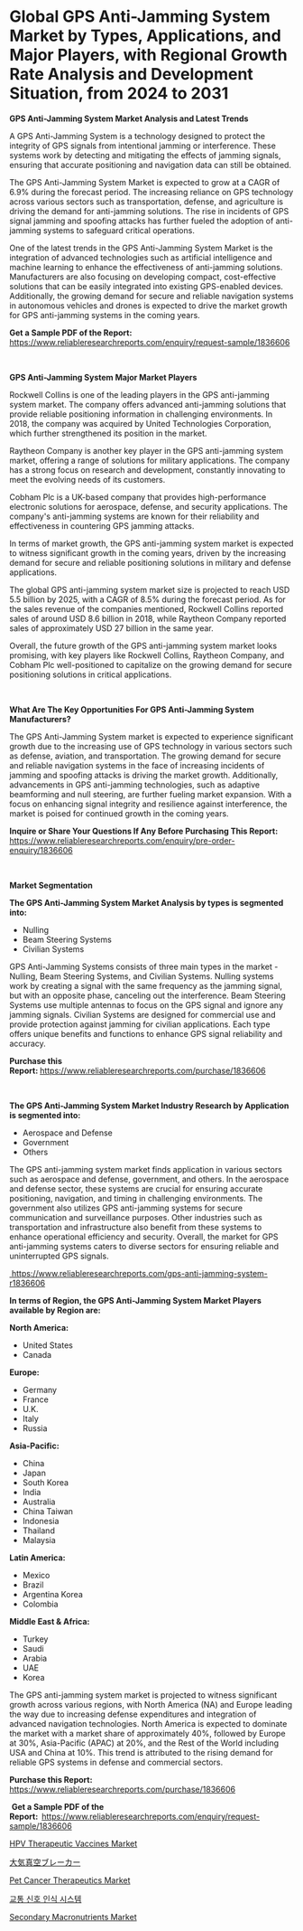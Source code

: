 <p><h1>Global GPS Anti-Jamming System Market by Types, Applications, and Major Players, with Regional Growth Rate Analysis and Development Situation, from 2024 to 2031</h1></p><p><strong>GPS Anti-Jamming System Market Analysis and Latest Trends</strong></p>
<p><p>A GPS Anti-Jamming System is a technology designed to protect the integrity of GPS signals from intentional jamming or interference. These systems work by detecting and mitigating the effects of jamming signals, ensuring that accurate positioning and navigation data can still be obtained.</p><p>The GPS Anti-Jamming System Market is expected to grow at a CAGR of 6.9% during the forecast period. The increasing reliance on GPS technology across various sectors such as transportation, defense, and agriculture is driving the demand for anti-jamming solutions. The rise in incidents of GPS signal jamming and spoofing attacks has further fueled the adoption of anti-jamming systems to safeguard critical operations.</p><p>One of the latest trends in the GPS Anti-Jamming System Market is the integration of advanced technologies such as artificial intelligence and machine learning to enhance the effectiveness of anti-jamming solutions. Manufacturers are also focusing on developing compact, cost-effective solutions that can be easily integrated into existing GPS-enabled devices. Additionally, the growing demand for secure and reliable navigation systems in autonomous vehicles and drones is expected to drive the market growth for GPS anti-jamming systems in the coming years.</p></p>
<p><strong>Get a Sample PDF of the Report:&nbsp;</strong> <a href="https://www.reliableresearchreports.com/enquiry/request-sample/1836606">https://www.reliableresearchreports.com/enquiry/request-sample/1836606</a></p>
<p>&nbsp;</p>
<p><strong>GPS Anti-Jamming System Major Market Players</strong></p>
<p><p>Rockwell Collins is one of the leading players in the GPS anti-jamming system market. The company offers advanced anti-jamming solutions that provide reliable positioning information in challenging environments. In 2018, the company was acquired by United Technologies Corporation, which further strengthened its position in the market.</p><p>Raytheon Company is another key player in the GPS anti-jamming system market, offering a range of solutions for military applications. The company has a strong focus on research and development, constantly innovating to meet the evolving needs of its customers.</p><p>Cobham Plc is a UK-based company that provides high-performance electronic solutions for aerospace, defense, and security applications. The company's anti-jamming systems are known for their reliability and effectiveness in countering GPS jamming attacks.</p><p>In terms of market growth, the GPS anti-jamming system market is expected to witness significant growth in the coming years, driven by the increasing demand for secure and reliable positioning solutions in military and defense applications.</p><p>The global GPS anti-jamming system market size is projected to reach USD 5.5 billion by 2025, with a CAGR of 8.5% during the forecast period. As for the sales revenue of the companies mentioned, Rockwell Collins reported sales of around USD 8.6 billion in 2018, while Raytheon Company reported sales of approximately USD 27 billion in the same year.</p><p>Overall, the future growth of the GPS anti-jamming system market looks promising, with key players like Rockwell Collins, Raytheon Company, and Cobham Plc well-positioned to capitalize on the growing demand for secure positioning solutions in critical applications.</p></p>
<p>&nbsp;</p>
<p><strong>What Are The Key Opportunities For GPS Anti-Jamming System Manufacturers?</strong></p>
<p><p>The GPS Anti-Jamming System market is expected to experience significant growth due to the increasing use of GPS technology in various sectors such as defense, aviation, and transportation. The growing demand for secure and reliable navigation systems in the face of increasing incidents of jamming and spoofing attacks is driving the market growth. Additionally, advancements in GPS anti-jamming technologies, such as adaptive beamforming and null steering, are further fueling market expansion. With a focus on enhancing signal integrity and resilience against interference, the market is poised for continued growth in the coming years.</p></p>
<p><strong>Inquire or Share Your Questions If Any Before Purchasing This Report:</strong> <a href="https://www.reliableresearchreports.com/enquiry/pre-order-enquiry/1836606">https://www.reliableresearchreports.com/enquiry/pre-order-enquiry/1836606</a></p>
<p>&nbsp;</p>
<p><strong>Market Segmentation</strong></p>
<p><strong>The GPS Anti-Jamming System Market Analysis by types is segmented into:</strong></p>
<p><ul><li>Nulling</li><li>Beam Steering Systems</li><li>Civilian Systems</li></ul></p>
<p><p>GPS Anti-Jamming Systems consists of three main types in the market - Nulling, Beam Steering Systems, and Civilian Systems. Nulling systems work by creating a signal with the same frequency as the jamming signal, but with an opposite phase, canceling out the interference. Beam Steering Systems use multiple antennas to focus on the GPS signal and ignore any jamming signals. Civilian Systems are designed for commercial use and provide protection against jamming for civilian applications. Each type offers unique benefits and functions to enhance GPS signal reliability and accuracy.</p></p>
<p><strong>Purchase this Report:&nbsp;</strong><a href="https://www.reliableresearchreports.com/purchase/1836606">https://www.reliableresearchreports.com/purchase/1836606</a></p>
<p>&nbsp;</p>
<p><strong>The GPS Anti-Jamming System Market Industry Research by Application is segmented into:</strong></p>
<p><ul><li>Aerospace and Defense</li><li>Government</li><li>Others</li></ul></p>
<p><p>The GPS anti-jamming system market finds application in various sectors such as aerospace and defense, government, and others. In the aerospace and defense sector, these systems are crucial for ensuring accurate positioning, navigation, and timing in challenging environments. The government also utilizes GPS anti-jamming systems for secure communication and surveillance purposes. Other industries such as transportation and infrastructure also benefit from these systems to enhance operational efficiency and security. Overall, the market for GPS anti-jamming systems caters to diverse sectors for ensuring reliable and uninterrupted GPS signals.</p></p>
<p><a href="https://www.reliableresearchreports.com/gps-anti-jamming-system-r1836606">&nbsp;https://www.reliableresearchreports.com/gps-anti-jamming-system-r1836606</a></p>
<p><strong>In terms of Region, the GPS Anti-Jamming System Market Players available by Region are:</strong></p>
<p>
    <p> <strong> North America: </strong>
        <ul>
            <li>United States</li>
            <li>Canada</li>
        </ul>
        </p> 
    <p> <strong> Europe: </strong>
        <ul>
            <li>Germany</li>
            <li>France</li>
            <li>U.K.</li>
            <li>Italy</li>
            <li>Russia</li>
        </ul>
        </p> 
    <p> <strong> Asia-Pacific: </strong>
        <ul>
            <li>China</li>
            <li>Japan</li>
            <li>South Korea</li>
            <li>India</li>
            <li>Australia</li>
            <li>China Taiwan</li>
            <li>Indonesia</li>
            <li>Thailand</li>
            <li>Malaysia</li>
        </ul>
        </p> 
    <p> <strong> Latin America: </strong>
        <ul>
            <li>Mexico</li>
            <li>Brazil</li>
            <li>Argentina Korea</li>
            <li>Colombia</li>
        </ul>
        </p> 
    <p> <strong> Middle East & Africa: </strong>
        <ul>
            <li>Turkey</li>
            <li>Saudi</li>
            <li>Arabia</li>
            <li>UAE</li>
            <li>Korea</li>
        </ul>
    </p>
    </p>
<p><p>The GPS anti-jamming system market is projected to witness significant growth across various regions, with North America (NA) and Europe leading the way due to increasing defense expenditures and integration of advanced navigation technologies. North America is expected to dominate the market with a market share of approximately 40%, followed by Europe at 30%, Asia-Pacific (APAC) at 20%, and the Rest of the World including USA and China at 10%. This trend is attributed to the rising demand for reliable GPS systems in defense and commercial sectors.</p></p>
<p><strong>Purchase this Report: </strong><a href="https://www.reliableresearchreports.com/purchase/1836606">https://www.reliableresearchreports.com/purchase/1836606</a></p>
<p>&nbsp;<strong>Get a Sample PDF of the Report:&nbsp;&nbsp;</strong><a href="https://www.reliableresearchreports.com/enquiry/request-sample/1836606">https://www.reliableresearchreports.com/enquiry/request-sample/1836606</a></p>
<p><strong></strong></p>
<p><p><a href="https://github.com/setiawananhar13/Market-Research-Report-List-1/blob/main/hpv-therapeutic-vaccines-market.md">HPV Therapeutic Vaccines Market</a></p><p><a href="https://medium.com/@bl2501989/%E5%A4%A7%E6%B0%97%E7%9C%9F%E7%A9%BA%E3%83%96%E3%83%AC%E3%83%BC%E3%82%AB%E3%83%BC%E5%B8%82%E5%A0%B4%E3%81%AE%E3%83%88%E3%83%AC%E3%83%B3%E3%83%89%E3%81%A8%E5%B8%82%E5%A0%B4%E5%88%86%E6%9E%90%E3%81%AF-2024%E5%B9%B4%E3%81%8B%E3%82%892031%E5%B9%B4%E3%81%BE%E3%81%A7%E3%81%AE%E6%9C%9F%E9%96%93%E3%81%AB%E4%BA%88%E6%B8%AC%E3%81%95%E3%82%8C%E3%81%A6%E3%81%84%E3%81%BE%E3%81%99-1de1384ec4b6">大気真空ブレーカー</a></p><p><a href="https://github.com/sahltyb2/Market-Research-Report-List-1/blob/main/pet-cancer-therapeutics-market.md">Pet Cancer Therapeutics Market</a></p><p><a href="https://medium.com/@dayanarunolfsdottir/%EA%B5%90%ED%86%B5-%ED%91%9C%EC%A7%80%ED%8C%90-%EC%9D%B8%EC%8B%9D-%EC%8B%9C%EC%8A%A4%ED%85%9C-%EC%8B%9C%EC%9E%A5-2031%EB%85%84%EA%B9%8C%EC%A7%80%EC%9D%98-%ED%8A%B8%EB%A0%8C%EB%93%9C-%EC%98%88%EC%B8%A1-%EB%B0%8F-%EA%B2%BD%EC%9F%81-%EB%B6%84%EC%84%9D-564dbcd2b36e">교통 신호 인식 시스템</a></p><p><a href="https://www.linkedin.com/pulse/secondary-macronutrients-market-investigation-amp-industry-x2frc">Secondary Macronutrients Market</a></p></p>